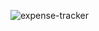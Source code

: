 ![expense-tracker](https://github.com/Zbr-Git/React-Expense-Tracker/assets/40324642/431b8a95-02b0-4ecd-83d2-520e0fc041d9)

